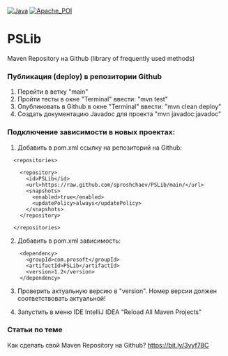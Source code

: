 [![Java](https://img.shields.io/badge/Java-E43222??style=for-the-badge&logo=java&logoColor=FFFFFF)](https://java.com/)
[![Apache_POI](https://img.shields.io/badge/Apache_POI-F7F7F7??style=for-the-badge&logo=Apache&logoColor=C85D38)](https://poi.apache.org/)

# PSLib

Maven Repository на Github (library of frequently used methods)

### Публикация (deploy) в репозитории Github 
1. Перейти в ветку "main"
2. Пройти тесты в окне "Terminal" ввести: "mvn test"
3. Опубликовать в Github в окне "Terminal" ввести: "mvn clean deploy"
4. Создать документацию Javadoc для проекта "mvn javadoc:javadoc"

### Подключение зависимости в новых проектах:
1. Добавить в pom.xml ссылку на репозиторий на Github: 

<!--
  <repositories>

    <repository>
      <id>PSLib</id>
      <url>https://raw.github.com/sproshchaev/PSLib/main/</url>
      <snapshots>
        <enabled>true</enabled>
        <updatePolicy>always</updatePolicy>
      </snapshots>
    </repository>

  </repositories> 
-->

<pre><code>  &lt;repositories&gt;

    &lt;repository&gt;
      &lt;id&gt;PSLib&lt;/id&gt;
      &lt;url&gt;https://raw.github.com/sproshchaev/PSLib/main/&lt;/url&gt;
      &lt;snapshots&gt;
        &lt;enabled&gt;true&lt;/enabled&gt;
        &lt;updatePolicy&gt;always&lt;/updatePolicy&gt;
      &lt;/snapshots&gt;
    &lt;/repository&gt;

  &lt;/repositories&gt; 
</code></pre>

2. Добавить в pom.xml зависимость: 

<!--
    <dependency>
      <groupId>com.prosoft</groupId>
      <artifactId>PSLib</artifactId>
      <version>1.2</version>
    </dependency> 
-->

<pre><code>    &lt;dependency&gt;
      &lt;groupId&gt;com.prosoft&lt;/groupId&gt;
      &lt;artifactId&gt;PSLib&lt;/artifactId&gt;
      &lt;version&gt;1.2&lt;/version&gt;
    &lt;/dependency&gt; 
</code></pre>

3. Проверить актуальную версию в "version". Номер версии должен соответствовать актуальной! 

4. Запустить в меню IDE IntelliJ IDEA "Reload All Maven Projects"

### Статьи по теме
Как сделать свой Maven Repository на Github? https://bit.ly/3vyf78C


<!-- Пример проекта для тестирования Java\IDEAProjects2 (класс PSLibTest) -->

